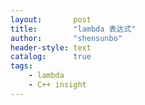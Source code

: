 ```yaml
---
layout:       post
title:        "lambda 表达式"
author:       "shensunbo"
header-style: text
catalog:      true
tags:
    - lambda
    - C++ insight
---
```

